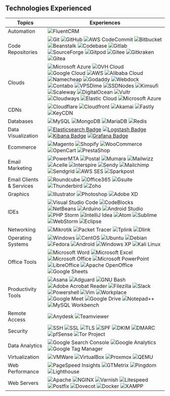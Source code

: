 <!---##------------------------------------------  Topic Based Experiences    ----------------------------------------------##--->

## Technologies Experienced

Topics                   | Experiences 
-------------------------|------
Automation               |![FluentCRM](https://img.shields.io/badge/-FluentCRM-000000?style=flat&logo=probot&logoColor=ffffff&labelColor=aa00ff)
Code Repositories        |![Git](https://img.shields.io/badge/-Git-000000?style=flat&logo=git&logoColor=F05032&labelColor=fafafa) ![GitHub](https://img.shields.io/badge/-GitHub-000000?style=flat&logo=github&logoColor=000000&labelColor=fafafa) ![AWS CodeCommit](https://img.shields.io/badge/-AWS%20CodeCommit-000000?style=flat&logo=Amazon+AWS&logoColor=red&labelColor=fafafa) ![Bitbucket](https://img.shields.io/badge/-Bitbucket-000000?style=flat&logo=Bitbucket&logoColor=red&labelColor=fafafa) ![Beanstalk](https://img.shields.io/badge/-Beanstalk-000000?style=flat&logo=beats&logoColor=red&labelColor=fafafa) ![Codebase](https://img.shields.io/badge/-Codebase-000000?style=flat&logo=Codecademy&logoColor=red&labelColor=fafafa) ![Gitlab](https://img.shields.io/badge/-Gitlab-000000?style=flat&logo=Gitlab&logoColor=ffffff&labelColor=fafafa) ![SourceForge](https://img.shields.io/badge/-SourceForge-000000?style=flat&logo=SourceForge&logoColor=red&labelColor=fafafa) ![Gitpod](https://img.shields.io/badge/-Gitpod-000000?style=flat&logo=Gitpod&logoColor=red&labelColor=fafafa) ![Gitee](https://img.shields.io/badge/-Gitee-000000?style=flat&logo=Gitee&logoColor=red&labelColor=fafafa) ![Gitkraken](https://img.shields.io/badge/-Gitkraken-000000?style=flat&logo=Gitkraken&logoColor=red&labelColor=fafafa) ![Gitea](https://img.shields.io/badge/-Gitea-000000?style=flat&logo=Gitea&logoColor=red&labelColor=fafafa) 
Clouds              |![Microsoft Azure](https://img.shields.io/badge/-Microsoft%20Azure-000000?style=flat&logo=Microsoft-Azure&logoColor=ffffff&labelColor=d50000) ![OVH Cloud](https://img.shields.io/badge/-OVH%20Cloud-000000?style=flat&logo=OVH&logoColor=ffffff&labelColor=d50000) ![Google Cloud](https://img.shields.io/badge/-Google%20Cloud-000000?style=flat&logo=Google%20Cloud&logoColor=ffffff&labelColor=d50000) ![AWS](https://img.shields.io/badge/-Amazon%20Web%20Services-000000?style=flat&logo=amazon-aws&logoColor=ffffff&labelColor=d50000) ![Alibaba Cloud](https://img.shields.io/badge/-Alibaba%20Cloud-000000?style=flat&logo=Alibaba%20Cloud&logoColor=ffffff&labelColor=d50000) ![Namecheap](https://img.shields.io/badge/-Namecheap-000000?style=flat&logo=Namecheap&logoColor=ffffff&labelColor=d50000) ![Godaddy](https://img.shields.io/badge/-Godaddy-000000?style=flat&logo=groupon&logoColor=ffffff&labelColor=d50000) ![Webdock](https://img.shields.io/badge/-Webdock-000000?style=flat&logo=Webflow&logoColor=ffffff&labelColor=d50000) ![Contabo](https://img.shields.io/badge/-Contabo-000000?style=flat&logo=Cloudera&logoColor=ffffff&labelColor=d50000) ![VPSDime](https://img.shields.io/badge/-VPSDime-000000?style=flat&logo=v&logoColor=ffffff&labelColor=d50000) ![SSDNodes](https://img.shields.io/badge/-SSDNodes-000000?style=flat&logo=Simkl&logoColor=ffffff&labelColor=d50000) ![Kimsufi](https://img.shields.io/badge/-Kimsufi-000000?style=flat&logo=Kongregate&logoColor=ffffff&labelColor=d50000) ![Scaleway](https://img.shields.io/badge/-Scaleway-000000?style=flat&logo=Scaleway&logoColor=ffffff&labelColor=d50000) ![DigitalOcean](https://img.shields.io/badge/-DigitalOcean-000000?style=flat&logo=DigitalOcean&logoColor=ffffff&labelColor=d50000) ![Vultr](https://img.shields.io/badge/-Vultr-000000?style=flat&logo=Vultr&logoColor=ffffff&labelColor=d50000) ![Cloudways](https://img.shields.io/badge/-Cloudways-000000?style=flat&logo=Cloudways&logoColor=ffffff&labelColor=d50000) ![Elastic Cloud](https://img.shields.io/badge/-Elastic%20Cloud-000000?style=flat&logo=Elastic+Cloud&logoColor=ffffff&labelColor=d50000) ![Microsoft Azure](https://img.shields.io/badge/-Microsoft%20Azure-000000?style=flat&logo=Microsoft+Azure&logoColor=ffffff&labelColor=d50000) 
CDNs                     |![Cloudflare](https://img.shields.io/badge/-Cloudflare-000000?style=flat&logo=Cloudflare&logoColor=ffffff&labelColor=0026ca) ![Cloudfront](https://img.shields.io/badge/-Cloudfront-000000?style=flat&logo=icloud&logoColor=ffffff&labelColor=0026ca) ![Akamai](https://img.shields.io/badge/-Akamai-000000?style=flat&logo=Academia&logoColor=ffffff&labelColor=0026ca) ![Fastly](https://img.shields.io/badge/-Fastly-000000?style=flat&logo=Fastly&logoColor=ffffff&labelColor=0026ca) ![KeyCDN](https://img.shields.io/badge/-KeyCDN-000000?style=flat&logo=KeyCDN&logoColor=ffffff&labelColor=0026ca) 
Databases                |![MySQL](https://img.shields.io/badge/-MySQL-000000?style=flat&logo=MySQL&logoColor=ffffff&labelColor=c51162)  ![MongoDB](https://img.shields.io/badge/-MongoDB-000000?style=flat&logo=mongodb&logoColor=ffffff&labelColor=c51162) ![MariaDB](https://img.shields.io/badge/-MariaDB-000000?style=flat&logo=MariaDB&logoColor=ffffff&labelColor=c51162)   ![Redis](https://img.shields.io/badge/-Redis-000000?style=flat&logo=Redis&logoColor=ffffff&labelColor=c51162)  
Data Visualization       |[![Elasticsearch Badge](https://img.shields.io/badge/-Elasticsearch-000000?style=flat&logo=Elasticsearch&logoColor=ffffff&labelColor=005571)](https://github.com/shuvoaftab) [![Logstash Badge](https://img.shields.io/badge/-Logstash-000000?style=flat&logo=Logstash&logoColor=ffffff&labelColor=005571)](https://github.com/shuvoaftab) [![Kibana Badge](https://img.shields.io/badge/-Kibana-000000?style=flat&logo=Kibana&logoColor=ffffff&labelColor=005571)](https://github.com/shuvoaftab) [![Grafana Badge](https://img.shields.io/badge/-Grafana-000000?style=flat&logo=Grafana&logoColor=ffffff&labelColor=005571)](https://github.com/shuvoaftab) 
Ecommerce                |![Magento](https://img.shields.io/badge/-Magento-000000?style=flat&logo=Magento&logoColor=ffffff&labelColor=ff3d00) ![Shopify](https://img.shields.io/badge/-Shopify-000000?style=flat&logo=Shopify&logoColor=ffffff&labelColor=ff3d00)  ![WooCommerce](https://img.shields.io/badge/-WooCommerce-000000?style=flat&logo=Woo&logoColor=ffffff&labelColor=ff3d00) ![OpenCart](https://img.shields.io/badge/-OpenCart-000000?style=flat&logo=Okta&logoColor=ffffff&labelColor=ff3d00) ![PrestaShop](https://img.shields.io/badge/-PrestaShop-000000?style=flat&logo=PrestaShop&logoColor=ffffff&labelColor=ff3d00) 
Email Marketing          |![PowerMTA](https://img.shields.io/badge/-PowerMTA-000000?style=flat&logo=hyper&logoColor=ffffff&labelColor=7f0000) ![Postal](https://img.shields.io/badge/-Postal-000000?style=flat&logo=hyper&logoColor=ffffff&labelColor=7f0000) ![Mumara](https://img.shields.io/badge/-Mumara-000000?style=flat&logo=Semantic+Web&logoColor=ffffff&labelColor=7f0000) ![Mailwizz](https://img.shields.io/badge/-Mailwizz-000000?style=flat&logo=Semantic+Web&logoColor=ffffff&labelColor=7f0000) ![Acelle](https://img.shields.io/badge/-Acelle-000000?style=flat&logo=Semantic+Web&logoColor=ffffff&labelColor=7f0000) ![Interspire](https://img.shields.io/badge/-Interspire-000000?style=flat&logo=Semantic+Web&logoColor=ffffff&labelColor=7f0000) ![Sendy](https://img.shields.io/badge/-Sendy-000000?style=flat&logo=Semantic+Web&logoColor=ffffff&labelColor=7f0000) ![Mailchimp](https://img.shields.io/badge/-Mailchimp-000000?style=flat&logo=Mailchimp&logoColor=ffffff&labelColor=7f0000) ![Sendgrid](https://img.shields.io/badge/-Sendgrid-000000?style=flat&logo=Sahibinden&logoColor=ffffff&labelColor=7f0000) ![AWS SES](https://img.shields.io/badge/-AWS%20SES-000000?style=flat&logo=Amazon+AWS&logoColor=ffffff&labelColor=7f0000)  ![Sparkpost](https://img.shields.io/badge/-Sparkpost-000000?style=flat&logo=Sparkpost&logoColor=ffffff&labelColor=7f0000) 
Email Clients & Services |![Roundcube](https://img.shields.io/badge/-Roundcube-000000?style=flat&logo=Roundcube&logoColor=ffffff&labelColor=304ffe) ![Office365](https://img.shields.io/badge/-Office365-000000?style=flat&logo=gmail&logoColor=ffffff&labelColor=304ffe) ![Gsuite](https://img.shields.io/badge/-Gsuite-000000?style=flat&logo=Gmail&logoColor=ffffff&labelColor=304ffe) ![Thunderbird](https://img.shields.io/badge/-Thunderbird-000000?style=flat&logo=Thunderbird&logoColor=ffffff&labelColor=304ffe) ![Zoho](https://img.shields.io/badge/-Zoho-000000?style=flat&logo=Zoho&logoColor=ffffff&labelColor=304ffe) 
Graphics                 |![Illustrator](https://img.shields.io/badge/-Illustrator-000000?style=flat&logo=adobe-illustrator&logoColor=ffffff&labelColor=311b92) ![Photoshop](https://img.shields.io/badge/-Photoshop-000000?style=flat&logo=adobe-photoshop&logoColor=ffffff&labelColor=311b92) ![Adobe XD](https://img.shields.io/badge/-Adobe%20XD-000000?style=flat&logo=Adobe+XD&logoColor=ffffff&labelColor=311b92) 
IDEs                     |![Visual Studio Code](https://img.shields.io/badge/-VSCode-000000?style=flat&logo=visual-studio-code&labelColor=38006b) ![CodeBlocks](https://img.shields.io/badge/-CodeBlocks-000000?style=flat&logo=cloudera&logoColor=ffffff&labelColor=38006b) ![NetBeans](https://img.shields.io/badge/-Apache%20NetBeans-000000?style=flat&logo=apache-NetBeans-ide&logoColor=ffffff&labelColor=38006b) ![Arduino](https://img.shields.io/badge/-Arduino-000000?style=flat&logo=Arduino&logoColor=ffffff&labelColor=38006b) ![Android Studio](https://img.shields.io/badge/-Android%20Studio-000000?style=flat&logo=android-studio&logoColor=ffffff&labelColor=38006b) ![PHP Storm](https://img.shields.io/badge/-PHP%20Storm-000000?style=flat&logo=phpstorm&logoColor=ffffff&labelColor=38006b) ![IntelliJ Idea](https://img.shields.io/badge/-IntelliJ%20Idea-000000?style=flat&logo=intellij-idea&logoColor=ffffff&labelColor=38006b) ![Atom](https://img.shields.io/badge/-Atom-000000?style=flat&logo=atom&logoColor=ffffff&labelColor=38006b) ![Sublime](https://img.shields.io/badge/-Sublime-000000?style=flat&logo=Sublime-text&logoColor=ffffff&labelColor=38006b) ![WebStorm](https://img.shields.io/badge/-WebStorm-000000?style=flat&logo=WebStorm&logoColor=ffffff&labelColor=38006b) ![Eclipse](https://img.shields.io/badge/-Eclipse-000000?style=flat&logo=Eclipse&logoColor=ffffff&labelColor=38006b) 
Networking               |![Mikrotik](https://img.shields.io/badge/-Mikrotik%20Routers-000000?style=flat&logo=icinga&logoColor=ffffff&labelColor=00363a) ![Packet Tracer](https://img.shields.io/badge/-Cisco%20Packet%20Tracer-000000?style=flat&logo=cisco&logoColor=ffffff&labelColor=00363a) ![Tplink](https://img.shields.io/badge/-Tplink-000000?style=flat&logo=TP-Link&logoColor=ffffff&labelColor=00363a) ![Dlink](https://img.shields.io/badge/-Dlink-000000?style=flat&logo=electron&logoColor=ffffff&labelColor=00363a) 
Operating Systems        |![Windows](https://img.shields.io/badge/-Windows-000000?style=flat&logo=windows&logoColor=ffffff&labelColor=304ffe) ![CentOS](https://img.shields.io/badge/-CentOS-000000?style=flat&logo=centos&logoColor=ffffff&labelColor=304ffe) ![Ubuntu](https://img.shields.io/badge/-Ubuntu-000000?style=flat&logo=ubuntu&logoColor=ffffff&labelColor=304ffe) ![Debian](https://img.shields.io/badge/-Debian-000000?style=flat&logo=debian&logoColor=ffffff&labelColor=304ffe) ![Fedora](https://img.shields.io/badge/-Fedora-000000?style=flat&logo=fedora&logoColor=ffffff&labelColor=304ffe) ![Android](https://img.shields.io/badge/-Android-000000?style=flat&logo=android&logoColor=ffffff&labelColor=304ffe) ![Windows XP](https://img.shields.io/badge/-Windows%20XP-000000?style=flat&logo=Windows+XP&logoColor=ffffff&labelColor=304ffe) ![Kali Linux](https://img.shields.io/badge/-Kali%20Linux-000000?style=flat&logo=Kali+Linux&logoColor=ffffff&labelColor=304ffe) 
Office Tools             |![Microsoft Word](https://img.shields.io/badge/-Microsoft%20Word-000000?style=flat&logo=microsoft-word&logoColor=ffffff&labelColor=0078D6) ![Microsoft Excel](https://img.shields.io/badge/-Microsoft%20Excel-000000?style=flat&logo=Microsoft+Excel&logoColor=ffffff&labelColor=0078D6) ![Microsoft Office](https://img.shields.io/badge/-Microsoft%20Office-000000?style=flat&logo=Microsoft+Office&logoColor=ffffff&labelColor=0078D6) ![Microsoft PowerPoint](https://img.shields.io/badge/-Microsoft%20PowerPoint-000000?style=flat&logo=Microsoft+PowerPoint&logoColor=ffffff&labelColor=0078D6) ![LibreOffice](https://img.shields.io/badge/-LibreOffice-000000?style=flat&logo=LibreOffice&logoColor=ffffff&labelColor=0078D6) ![Apache OpenOffice](https://img.shields.io/badge/-Apache%20OpenOffice-000000?style=flat&logo=Apache+OpenOffice&logoColor=ffffff&labelColor=0078D6) ![Google Sheets](https://img.shields.io/badge/-Google%20Sheets-000000?style=flat&logo=Google+Sheets&logoColor=ffffff&labelColor=0078D6) 
Productivity Tools       |![Asana](https://img.shields.io/badge/-Asana-000000?style=flat&logo=Asana&logoColor=ffffff&labelColor=a30000) ![Adguard](https://img.shields.io/badge/-Adguard-000000?style=flat&logo=Adguard&logoColor=ffffff&labelColor=a30000) ![GNU Bash](https://img.shields.io/badge/-GNU%20Bash-000000?style=flat&logo=GNU+Bash&logoColor=ffffff&labelColor=a30000) ![Adobe Acrobat Reader](https://img.shields.io/badge/-Adobe%20Acrobat%20Reader-000000?style=flat&logo=Adobe+Acrobat+Reader&logoColor=ffffff&labelColor=a30000) ![Filezilla](https://img.shields.io/badge/-Filezilla-000000?style=flat&logo=Filezilla&logoColor=ffffff&labelColor=a30000) ![Slack](https://img.shields.io/badge/-Slack-000000?style=flat&logo=Slack&logoColor=ffffff&labelColor=a30000) ![Powershell](https://img.shields.io/badge/-Powershell-000000?style=flat&logo=Powershell&logoColor=ffffff&labelColor=a30000) ![Vim](https://img.shields.io/badge/-Vim-000000?style=flat&logo=Vim&logoColor=ffffff&labelColor=a30000) ![Workplace](https://img.shields.io/badge/-Workplace-000000?style=flat&logo=Workplace&logoColor=ffffff&labelColor=a30000) ![Google Meet](https://img.shields.io/badge/-Google%20Meet-000000?style=flat&logo=Google+Meet&logoColor=ffffff&labelColor=a30000) ![Google Drive](https://img.shields.io/badge/-Google%20Drive-000000?style=flat&logo=Google+Drive&logoColor=ffffff&labelColor=a30000) ![Notepad++](https://img.shields.io/badge/-Notepad++-000000?style=flat&logo=notepad%2B%2B&logoColor=ffffff&labelColor=a30000) ![MySQL Workbench](https://img.shields.io/badge/-MySQL%20Workbench-000000?style=flat&logo=MySQL&logoColor=ffffff&labelColor=a30000)  
Remote Access            |![Anydesk](https://img.shields.io/badge/-Anydesk-000000?style=flat&logo=Anydesk&logoColor=ffffff&labelColor=ff3d00) ![Teamviewer](https://img.shields.io/badge/-Teamviewer-000000?style=flat&logo=Teamviewer&logoColor=ffffff&labelColor=ff3d00) 
Security                 |![SSH](https://img.shields.io/badge/-SSH-000000?style=flat&logo=Windows+Terminal&logoColor=ffffff&labelColor=009624) ![SSL](https://img.shields.io/badge/-SSL-000000?style=flat&logo=Let%E2%80%99s+Encrypt&logoColor=ffffff&labelColor=009624) ![TLS](https://img.shields.io/badge/-TLS-000000?style=flat&logo=Let%E2%80%99s+Encrypt&logoColor=ffffff&labelColor=009624) ![SPF](https://img.shields.io/badge/-SPF-000000?style=flat&logo=gmail&logoColor=ffffff&labelColor=009624) ![DKIM](https://img.shields.io/badge/-DKIM-000000?style=flat&logo=gmail&logoColor=ffffff&labelColor=009624)  ![DMARC](https://img.shields.io/badge/-DMARC-000000?style=flat&logo=gmail&logoColor=ffffff&labelColor=009624) ![pfSense](https://img.shields.io/badge/-pfSense-000000?style=flat&logo=pfSense&logoColor=ffffff&labelColor=009624) ![Tor Project](https://img.shields.io/badge/-Tor%20Project-000000?style=flat&logo=Tor+Project&logoColor=ffffff&labelColor=009624) 
Data Analytics                      |![Google Search Console](https://img.shields.io/badge/-Google%20Search%20Console-000000?style=flat&logo=Google+Search+Console&logoColor=ffffff&labelColor=ff6d00) ![Google Analytics](https://img.shields.io/badge/-Google%20Analytics-000000?style=flat&logo=Google+Analytics&logoColor=ffffff&labelColor=ff6d00)  ![Google Tag Manager](https://img.shields.io/badge/-Google%20Tag%20Manager-000000?style=flat&logo=Google+Analytics&logoColor=ffffff&labelColor=ff6d00) 
Virtualization           |![VMWare](https://img.shields.io/badge/-VMWare-000000?style=flat&logo=VMWare&logoColor=ffffff&labelColor=0a00b6) ![VirtualBox](https://img.shields.io/badge/-VirtualBox-000000?style=flat&logo=VirtualBox&logoColor=ffffff&labelColor=0a00b6) ![Proxmox](https://img.shields.io/badge/-Proxmox-000000?style=flat&logo=Proxmox&logoColor=ffffff&labelColor=0a00b6) ![QEMU](https://img.shields.io/badge/-QEMU-000000?style=flat&logo=QEMU&logoColor=ffffff&labelColor=0a00b6) 
Web Performance          |![PageSpeed Insights](https://img.shields.io/badge/-PageSpeed%20Insights-000000?style=flat&logoColor=white&labelColor=1faa00&logo=PageSpeed+Insights) ![GTMetrix](https://img.shields.io/badge/-GTMetrix-000000?style=flat&logoColor=white&labelColor=1faa00&logo=hyper) ![Pingdom](https://img.shields.io/badge/-Pingdom-000000?style=flat&logoColor=white&labelColor=1faa00&logo=Pingdom) ![Lighthouse](https://img.shields.io/badge/-Lighthouse-000000?style=flat&logoColor=white&labelColor=1faa00&logo=Lighthouse) 
Web Servers              |![Apache](https://img.shields.io/badge/-Apache-000000?style=flat&logo=Apache&logoColor=ffffff&labelColor=D22128) ![NGINX](https://img.shields.io/badge/-NGINX-000000?style=flat&logo=NGINX&logoColor=ffffff&labelColor=009639) ![Varnish](https://img.shields.io/badge/-Varnish-000000?style=flat&logo=hyper&logoColor=ffffff&labelColor=d81b60) ![Litespeed](https://img.shields.io/badge/-Litespeed-000000?style=flat&logo=hyper&logoColor=ffffff&labelColor=d81b60)  ![Postfix](https://img.shields.io/badge/-Postfix-000000?style=flat&logo=gmail&logoColor=ffffff&labelColor=d81b60) ![Dovecot](https://img.shields.io/badge/-Dovecot-000000?style=flat&logo=gmail&logoColor=ffffff&labelColor=d81b60) ![Docker](https://img.shields.io/badge/-Docker-000000?style=flat&logo=docker&logoColor=ffffff&labelColor=2496ED) ![XAMPP](https://img.shields.io/badge/-XAMPP-000000?style=flat&logo=XAMPP&logoColor=ffffff&labelColor=d50000) 
 
